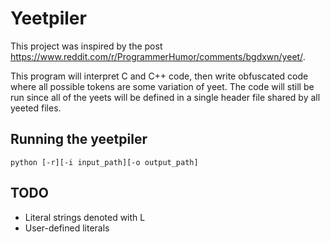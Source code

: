# Yeetpiler

This project was inspired by the post https://www.reddit.com/r/ProgrammerHumor/comments/bgdxwn/yeet/. 

This program will interpret C and C++ code, then write obfuscated code where all possible tokens are some variation of yeet. The code will still be run since all of the yeets will be defined in a single header file shared by all yeeted files.


## Running the yeetpiler

    python [-r][-i input_path][-o output_path]

## TODO

- Literal strings denoted with L
- User-defined literals